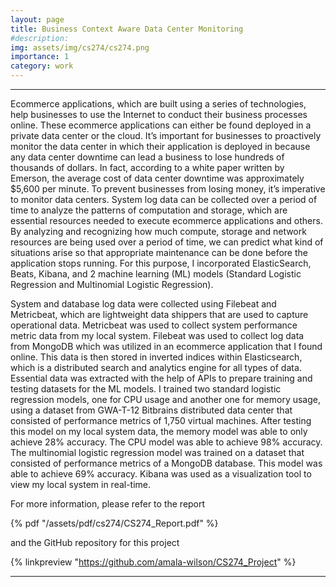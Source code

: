 ```yaml
---
layout: page
title: Business Context Aware Data Center Monitoring
#description: 
img: assets/img/cs274/cs274.png
importance: 1
category: work
---
```


---

Ecommerce applications, which are built using a series of technologies, help businesses to use the Internet to conduct their business processes online. These ecommerce applications can either be found deployed in a private data center or the cloud. It’s important for businesses to proactively monitor the data center in which their application is deployed in because any data center downtime can lead a business to lose hundreds of thousands of dollars. In fact, according to a white paper written by Emerson, the average cost of data center downtime was approximately $5,600 per minute. To prevent businesses from losing money, it’s imperative to monitor data centers. System log data can be collected over a period of time to analyze the patterns of computation and storage, which are essential resources needed to execute ecommerce applications and others. By analyzing and recognizing how much compute, storage and network resources are being used over a period of time, we can predict what kind of situations arise so that appropriate maintenance can be done before the application stops running. For this purpose, I incorporated ElasticSearch, Beats, Kibana, and 2 machine learning (ML) models (Standard Logistic Regression and Multinomial Logistic Regression).

System and database log data were collected using Filebeat and Metricbeat, which are lightweight data shippers that are used to capture operational data. Metricbeat was used to collect system performance metric data from my local system. Filebeat was used to collect log data from MongoDB which was utilized in an ecommerce application that I found online. This data is then stored in inverted indices within Elasticsearch, which is a distributed search and analytics engine for all types of data. Essential data was extracted with the help of APIs to prepare training and testing datasets for the ML models. I trained two standard logistic regression models, one for CPU usage and another one for memory usage, using a dataset from GWA-T-12 Bitbrains distributed data center that consisted of performance metrics of 1,750 virtual machines. After testing this model on my local system data, the memory model was able to only achieve 28% accuracy. The CPU model was able to achieve 98% accuracy. The multinomial logistic regression model was trained on a dataset that consisted of performance metrics of a MongoDB database. This model was able to achieve 69% accuracy. Kibana was used as a visualization tool to view my local system in real-time.


For more information, please refer to the report

{% pdf "/assets/pdf/cs274/CS274_Report.pdf" %}

and the GitHub repository for this project

{% linkpreview "https://github.com/amala-wilson/CS274_Project" %}

---
